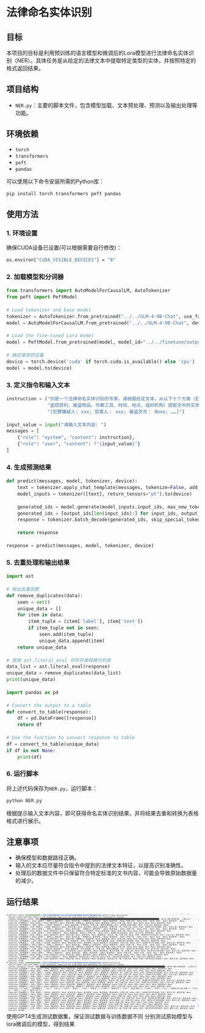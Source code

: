 # 法律命名实体识别

## 目标
本项目的目标是利用预训练的语言模型和微调后的Lora模型进行法律命名实体识别（NER）。具体任务是从给定的法律文本中提取特定类型的实体，并按照特定的格式返回结果。

## 项目结构

- `NER.py`：主要的脚本文件，包含模型加载、文本预处理、预测以及输出处理等功能。


## 环境依赖
- `torch`
- `transformers`
- `peft`
- `pandas`

可以使用以下命令安装所需的Python库：
```bash
pip install torch transformers peft pandas
```

## 使用方法

### 1. 环境设置
确保CUDA设备已设置(可以根据需要自行修改)：
```bash
os.environ["CUDA_VISIBLE_DEVICES"] = "8"
```

### 2. 加载模型和分词器

```python
from transformers import AutoModelForCausalLM, AutoTokenizer
from peft import PeftModel

# Load tokenizer and base model
tokenizer = AutoTokenizer.from_pretrained("../../GLM-4-9B-Chat", use_fast=False, trust_remote_code=True)
model = AutoModelForCausalLM.from_pretrained("../../GLM-4-9B-Chat", device_map="auto", torch_dtype=torch.bfloat16, trust_remote_code=True)

# Load the fine-tuned Lora model
model = PeftModel.from_pretrained(model, model_id="../../finetune/output/GLM4-NER-2/checkpoint-200")

# 确定使用的设备
device = torch.device('cuda' if torch.cuda.is_available() else 'cpu')
model = model.to(device)
```

### 3. 定义指令和输入文本
```python
instruction = ("你是一个法律命名实体识别的专家。请根据给定文本，从以下十个方面（犯罪嫌疑人、受害人、被盗货币、物品价值、"
               "盗窃获利、被盗物品、作案工具、时间、地点、组织机构）提取文中的实体，没有用None表示，并按照以下格式返回结果："
               "[犯罪嫌疑人: xxx; 受害人： xxx; 被盗货币： None; ……]")

input_value = input("请输入文本内容: ")
messages = [
    {"role": "system", "content": instruction},
    {"role": "user", "content": f"{input_value}"}
]
```

### 4. 生成预测结果
```python
def predict(messages, model, tokenizer, device):
    text = tokenizer.apply_chat_template(messages, tokenize=False, add_generation_prompt=True)
    model_inputs = tokenizer([text], return_tensors="pt").to(device)

    generated_ids = model.generate(model_inputs.input_ids, max_new_tokens=512)
    generated_ids = [output_ids[len(input_ids):] for input_ids, output_ids in zip(model_inputs.input_ids, generated_ids)]
    response = tokenizer.batch_decode(generated_ids, skip_special_tokens=True)[0]

    return response

response = predict(messages, model, tokenizer, device)
```

### 5. 去重处理和输出结果
```python
import ast

# 输出去重函数
def remove_duplicates(data):
    seen = set()
    unique_data = []
    for item in data:
        item_tuple = (item['label'], item['text'])
        if item_tuple not in seen:
            seen.add(item_tuple)
            unique_data.append(item)
    return unique_data

# 使用 ast.literal_eval 将字符串转换为列表
data_list = ast.literal_eval(response)
unique_data = remove_duplicates(data_list)
print(unique_data)

import pandas as pd

# Convert the output to a table
def convert_to_table(response):
    df = pd.DataFrame([response])
    return df

# Use the function to convert response to table
df = convert_to_table(unique_data)
if df is not None:
    print(df)
```

### 6. 运行脚本
将上述代码保存为`NER.py`，运行脚本：
```bash
python NER.py
```

根据提示输入文本内容，即可获得命名实体识别结果，并将结果去重和转换为表格格式进行展示。

## 注意事项
- 确保模型和数据路径正确。
- 输入的文本应尽量符合指令中提到的法律文本特征，以提高识别准确性。
- 处理后的数据文件中只保留符合特定标准的文书内容，可能会导致原始数据量的减少。


## 运行结果
![output](img/compare.png)
使用GPT4生成测试数据集，保证测试数据与训练数据不同
分别测试原始模型与lora微调后的模型，得到结果